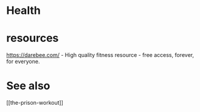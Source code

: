 # Health

# resources
https://darebee.com/ - High quality fitness resource - free access, forever, for everyone.

# See also
[[the-prison-workout]]
